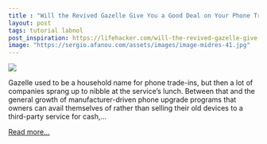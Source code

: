 ```yaml
---
title : "Will the Revived Gazelle Give You a Good Deal on Your Phone Trade-In?"
layout: post
tags: tutorial labnol
post_inspiration: https://lifehacker.com/will-the-revived-gazelle-give-you-a-good-deal-on-your-p-1846636962
image: "https://sergio.afanou.com/assets/images/image-midres-41.jpg"
---
```


<img src="https://i.kinja-img.com/gawker-media/image/upload/s--LvKIZCHK--/c_fit,fl_progressive,q_80,w_636/cpsd8djfecki7mt4zshe.jpg" /><p>Gazelle used to be a household name for phone trade-ins, but then a lot of companies sprang up to nibble at the service’s lunch. Between that and the general growth of manufacturer-driven phone upgrade programs that owners can avail themselves of rather than selling their old devices to a third-party service for cash,…</p><p><a href="https://lifehacker.com/will-the-revived-gazelle-give-you-a-good-deal-on-your-p-1846636962">Read more...</a></p>